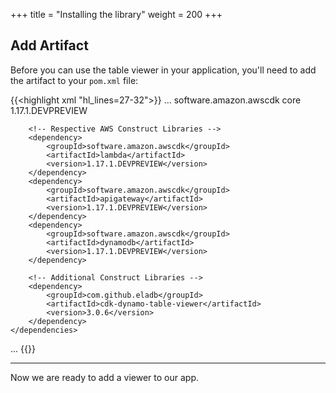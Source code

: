 +++
title = "Installing the library"
weight = 200
+++

## Add Artifact

Before you can use the table viewer in your application, you'll need to add the artifact to your `pom.xml` file:

{{<highlight xml "hl_lines=27-32">}}
...
    <dependencies>
        <!-- AWS Cloud Development Kit -->
        <dependency>
            <groupId>software.amazon.awscdk</groupId>
            <artifactId>core</artifactId>
            <version>1.17.1.DEVPREVIEW</version>
        </dependency>

        <!-- Respective AWS Construct Libraries -->
        <dependency>
            <groupId>software.amazon.awscdk</groupId>
            <artifactId>lambda</artifactId>
            <version>1.17.1.DEVPREVIEW</version>
        </dependency>
        <dependency>
            <groupId>software.amazon.awscdk</groupId>
            <artifactId>apigateway</artifactId>
            <version>1.17.1.DEVPREVIEW</version>
        </dependency>
        <dependency>
            <groupId>software.amazon.awscdk</groupId>
            <artifactId>dynamodb</artifactId>
            <version>1.17.1.DEVPREVIEW</version>
        </dependency>

        <!-- Additional Construct Libraries -->
        <dependency>
            <groupId>com.github.eladb</groupId>
            <artifactId>cdk-dynamo-table-viewer</artifactId>
            <version>3.0.6</version>
        </dependency>
    </dependencies>
...
{{</highlight>}}

----

Now we are ready to add a viewer to our app.
